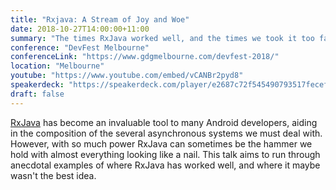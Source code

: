 ```yaml
---
title: "Rxjava: A Stream of Joy and Woe"
date: 2018-10-27T14:00:00+11:00
summary: "The times RxJava worked well, and the times we took it too far."
conference: "DevFest Melbourne"
conferenceLink: "https://www.gdgmelbourne.com/devfest-2018/"
location: "Melbourne"
youtube: "https://www.youtube.com/embed/vCANBr2pyd8"
speakerdeck: "https://speakerdeck.com/player/e2687c72f545490793517fecefb87d61"
draft: false
---
```


[RxJava](https://github.com/ReactiveX/RxJava) has become an invaluable tool to many Android
developers, aiding in the composition of the several asynchronous systems we must deal with.
However, with so much power RxJava can sometimes be the hammer we hold with almost everything
looking like a nail. This talk aims to run through anecdotal examples of where RxJava has
worked well, and where it maybe wasn't the best idea.
